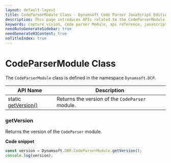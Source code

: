 ```yaml
---
layout: default-layout
title: CodeParserModule Class - Dynamsoft Code Parser JavaScript Edition API
description: This page introduces APIs related to the CodeParserModule Class of Dynamsoft Code Parser JavaScript Edition.
keywords: capture vision, code parser Module, api reference, javascript, js
needAutoGenerateSidebar: true
needGenerateH3Content: true
noTitleIndex: true
---
```


# CodeParserModule Class

The `CodeParserModule` class is defined in the namespace `Dynamsoft.DCP`.

| API Name                           | Description                                     |
| ---------------------------------- | ----------------------------------------------- |
| static [getVersion()](#getversion) | Returns the version of the `CodeParser` module. |

### getVersion

Returns the version of the `CodeParser` module.

**Code snippet**

```javascript
const version = Dynamsoft.DBR.CodeParserModule.getVersion();
console.log(version);
```